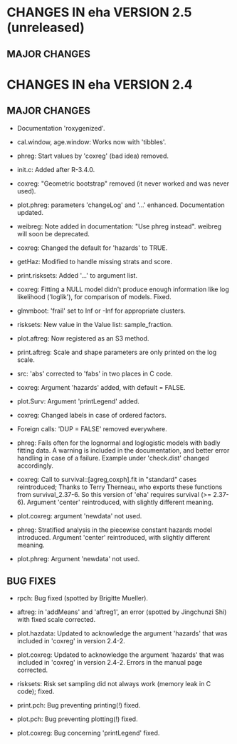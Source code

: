 # CHANGES IN eha VERSION 2.5 (unreleased)

## MAJOR CHANGES

# CHANGES IN eha VERSION 2.4

## MAJOR CHANGES

-  Documentation 'roxygenized'.

-  cal.window, age.window: Works now with 'tibbles'.

-  phreg: Start values by 'coxreg' (bad idea) removed.

-  init.c: Added after R-3.4.0.

-  coxreg: "Geometric bootstrap" removed (it never worked and was
	never used).

-  plot.phreg: parameters 'changeLog' and '...'
	enhanced. Documentation updated.

-  weibreg: Note added in documentation: "Use phreg
	instead". weibreg will soon be deprecated.

-  coxreg: Changed the default for 'hazards' to TRUE.

-  getHaz: Modified to handle missing strats and score.

-  print.risksets: Added '...' to argument list.

-  coxreg: Fitting a NULL model didn't produce enough information
	like log likelihood ('loglik'), for comparison of models. Fixed.

-  glmmboot: 'frail' set to Inf or -Inf for appropriate clusters.

-  risksets: New value in the Value list: sample_fraction.

-  plot.aftreg: Now registered as an S3 method.

-  print.aftreg: Scale and shape parameters are only printed on the
	log scale.

-  src: 'abs' corrected to 'fabs' in two places in C code.

-  coxreg: Argument 'hazards' added, with default = FALSE.

-  plot.Surv: Argument 'printLegend' added.

-  coxreg: Changed labels in case of ordered factors.

-  Foreign calls: 'DUP = FALSE' removed everywhere.

-  phreg: Fails often for the lognormal and loglogistic models with
	badly fitting data. A warning is included in the documentation,
	and better error handling in case of a failure. Example under
	'check.dist' changed accordingly.

-  coxreg: Call to survival::[agreg,coxph].fit in "standard" cases
	reintroduced; Thanks to Terry Therneau, who exports these
	functions from survival_2.37-6. So this version of 'eha' requires
	survival (>= 2.37-6). Argument 'center' reintroduced, with slightly
	different meaning.

-  plot.coxreg: argument 'newdata' not used.

-  phreg: Stratified analysis in the piecewise constant hazards
	model introduced. Argument 'center' reintroduced, with slightly
	different meaning.

-  plot.phreg: Argument 'newdata' not used.

## BUG FIXES

-  rpch: Bug fixed (spotted by Brigitte Mueller).

-  aftreg: in 'addMeans' and 'aftreg1', an error
	(spotted by Jingchunzi Shi) with fixed scale corrected.

-  plot.hazdata: Updated to acknowledge the argument 'hazards' that was
	included in 'coxreg' in version 2.4-2.

-  plot.coxreg: Updated to acknowledge the argument 'hazards' that was
	included in 'coxreg' in version 2.4-2. Errors in the manual page
	corrected.

-  risksets: Risk set sampling did not always work (memory leak in
	C code); fixed.

-  print.pch: Bug preventing printing(!) fixed.

-  plot.pch: Bug preventing plotting(!) fixed.

-  plot.coxreg: Bug concerning 'printLegend' fixed.

